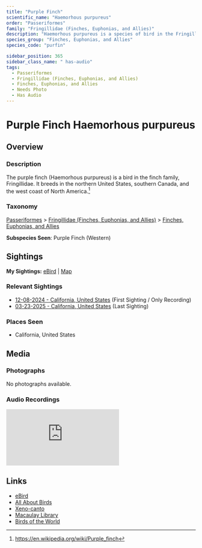 ```yaml
---
title: "Purple Finch"
scientific_name: "Haemorhous purpureus"
order: "Passeriformes"
family: "Fringillidae (Finches, Euphonias, and Allies)"
description: "Haemorhous purpureus is a species of bird in the Fringillidae (Finches, Euphonias, and Allies) family. It has been observed 2 times. It has been recorded."
species_group: "Finches, Euphonias, and Allies"
species_code: "purfin"

sidebar_position: 365
sidebar_class_name: " has-audio"
tags: 
  - Passeriformes
  - Fringillidae (Finches, Euphonias, and Allies)
  - Finches, Euphonias, and Allies
  - Needs Photo
  - Has Audio
---
```


# Purple Finch <span className='sci_name'>Haemorhous purpureus</span>

## Overview

### Description
The purple finch (Haemorhous purpureus) is a bird in the finch family, Fringillidae. It breeds in the northern United States, southern Canada, and the west coast of North America.[^1]

[^1]: https://en.wikipedia.org/wiki/Purple_finch

### Taxonomy
[Passeriformes](/tags/passeriformes) > [Fringillidae (Finches, Euphonias, and Allies)](/tags/fringillidae-finches-euphonias-and-allies) > [Finches, Euphonias, and Allies](/tags/finches-euphonias-and-allies)

**Subspecies Seen**: Purple Finch (Western)


## Sightings

**My Sightings:** [eBird](https://ebird.org/lifelist?r=world&time=life&spp=purfin) | [Map](/map?species_code=purfin)

### Relevant Sightings

* [12-08-2024 - California, United States](https://ebird.org/checklist/S204849205) (First Sighting / Only Recording)
* [03-23-2025 - California, United States](https://ebird.org/checklist/S220390820) (Last Sighting)

### Places Seen

* California, United States



## Media
### Photographs
No photographs available.

### Audio Recordings
<iframe className="audio_iframe" src="https://macaulaylibrary.org/asset/627274839/embed" frameBorder="0" allowFullScreen></iframe>

## Links
* [eBird](https://ebird.org/species/purfin) 
* [All About Birds](https://www.allaboutbirds.org/guide/purfin) 
* [Xeno-canto](https://www.xeno-canto.org/species/haemorhous-purpureus) 
* [Macaulay Library](https://search.macaulaylibrary.org/catalog?taxonCode=purfin&sort=rating_rank_desc)
* [Birds of the World](https://birdsoftheworld.org/bow/species/purfin)
